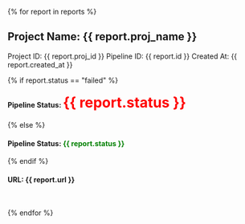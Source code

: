 {% for report in reports %}
## Project Name: {{ report.proj_name }} <br>
Project ID: {{ report.proj_id }} 
Pipeline ID: {{ report.id }} 
Created At: {{ report.created_at }} 

{% if report.status == "failed" %}
#### Pipeline Status: <span style="color:red;font-size: 200%"> {{ report.status }} </span><br> 
{% else %}
#### Pipeline Status: <span style="color:green"> {{ report.status }} </span><br> 
{% endif %}
#### URL: {{ report.url }} <br>
<br>

{% endfor %}